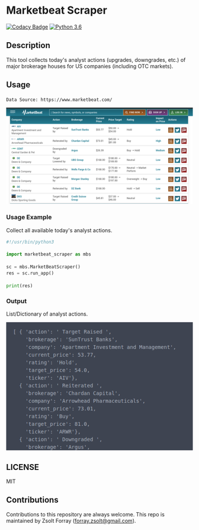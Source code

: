 # Marketbeat Scraper

[![Codacy Badge](https://api.codacy.com/project/badge/Grade/0b0d6c99353e4d3d91ac2385c9ae17e3)](https://www.codacy.com/app/forray.zsolt/marketbeat-scraper?utm_source=github.com&amp;utm_medium=referral&amp;utm_content=Zsolt-Forray/marketbeat-scraper&amp;utm_campaign=Badge_Grade)
[![Python 3.6](https://img.shields.io/badge/python-3.6-blue.svg)](https://www.python.org/downloads/release/python-360/)

## Description
This tool collects today's analyst actions (upgrades, downgrades, etc.) of major brokerage houses for US companies (including OTC markets).

## Usage
`Data Source: https://www.marketbeat.com/`

![Screenshot](/png/input.png)

### Usage Example
Collect all available today's analyst actions.

```python
#!/usr/bin/python3

import marketbeat_scraper as mbs

sc = mbs.MarketBeatScraper()
res = sc.run_app()

print(res)
```

### Output
List/Dictionary of analyst actions.

![Screenshot](/png/output.png)

## LICENSE
MIT

## Contributions
Contributions to this repository are always welcome.
This repo is maintained by Zsolt Forray (forray.zsolt@gmail.com).
